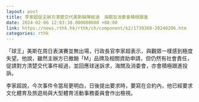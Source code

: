 ```yaml
---
layout: post
title: 李家超促主辦方清楚交代美斯缺陣經過　海關及消委會積極跟進
date: 2024-02-06 12:03:38.000000000 +08:00
link: https://news.rthk.hk/rthk/ch/component/k2/1739368-20240206.htm
categories: rthk
---
```


「球王」美斯在周日表演賽並無出場，行政長官李家超表示，與觀眾一樣感到極度失望。他說，雖然主辦方已撤銷「M」品牌及相關資助申請，但仍然有社會責任，促請對方清楚交代事件經過，並回應球迷訴求，海關及消委會，亦會積極跟進投訴。

李家超說，今次事件令當局更明白，日後提出要求時，要寫在合約內，他已經要求文化體育及旅遊局與大型體育活動事務委員會作出檢視。
